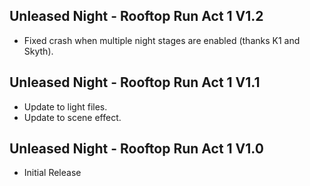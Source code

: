 ## Unleased Night - Rooftop Run Act 1 V1.2
 - Fixed crash when multiple night stages are enabled (thanks K1 and Skyth).

## Unleased Night - Rooftop Run Act 1 V1.1
 - Update to light files.
 - Update to scene effect.

## Unleased Night - Rooftop Run Act 1 V1.0
 - Initial Release

